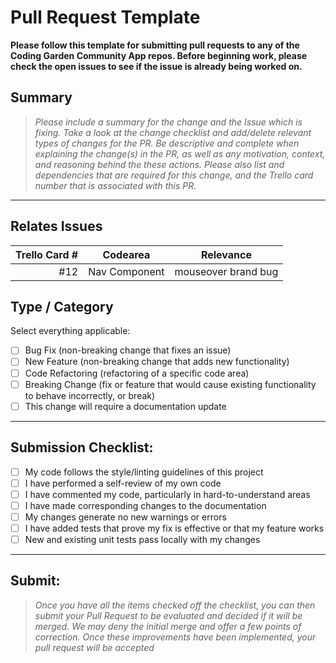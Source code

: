# Pull Request Template

**Please follow this template for submitting pull requests to any of the Coding
Garden Community App repos. Before beginning work, please check the open issues
to see if the issue is already being worked on.**

## Summary

>*Please include a summary for the change and the Issue which is fixing. Take a
>look at the change checklist and add/delete relevant types of changes for the
>PR. Be descriptive and complete when explaining the change(s) in the PR, as
>well as any motivation, context, and reasoning behind the these actions. Please
>also list and dependencies that are required for this change, and the Trello
>card number that is associated with this PR.*

---

## Relates Issues

| Trello Card # | Codearea      | Relevance           |
| ------------: | ------------- | ------------------- |
| #12           | Nav Component | mouseover brand bug |

## Type / Category

Select everything applicable:

- [ ] Bug Fix (non-breaking change that fixes an issue)
- [ ] New Feature (non-breaking change that adds new functionality)
- [ ] Code Refactoring (refactoring of a specific code area)
- [ ] Breaking Change (fix or feature that would cause existing functionality to
  behave incorrectly, or break)
- [ ] This change will require a documentation update

---

## Submission Checklist:

- [ ] My code follows the style/linting guidelines of this project
- [ ] I have performed a self-review of my own code
- [ ] I have commented my code, particularly in hard-to-understand areas
- [ ] I have made corresponding changes to the documentation
- [ ] My changes generate no new warnings or errors
- [ ] I have added tests that prove my fix is effective or that my feature works
- [ ] New and existing unit tests pass locally with my changes

---

## Submit:
>*Once you have all the items checked off the checklist, you can then submit
>your Pull Request to be evaluated and decided if it will be merged. We may deny
>the initial merge and offer a few points of correction. Once these improvements
>have been implemented, your pull request will be accepted*